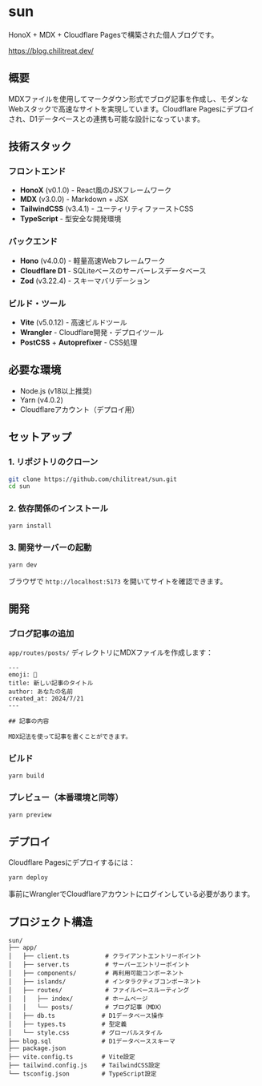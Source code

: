 # sun

HonoX + MDX + Cloudflare Pagesで構築された個人ブログです。

https://blog.chilitreat.dev/

## 概要

MDXファイルを使用してマークダウン形式でブログ記事を作成し、モダンなWebスタックで高速なサイトを実現しています。Cloudflare Pagesにデプロイされ、D1データベースとの連携も可能な設計になっています。

## 技術スタック

### フロントエンド
- **HonoX** (v0.1.0) - React風のJSXフレームワーク
- **MDX** (v3.0.0) - Markdown + JSX
- **TailwindCSS** (v3.4.1) - ユーティリティファーストCSS
- **TypeScript** - 型安全な開発環境

### バックエンド
- **Hono** (v4.0.0) - 軽量高速Webフレームワーク
- **Cloudflare D1** - SQLiteベースのサーバーレスデータベース
- **Zod** (v3.22.4) - スキーマバリデーション

### ビルド・ツール
- **Vite** (v5.0.12) - 高速ビルドツール
- **Wrangler** - Cloudflare開発・デプロイツール
- **PostCSS** + **Autoprefixer** - CSS処理

## 必要な環境

- Node.js (v18以上推奨)
- Yarn (v4.0.2)
- Cloudflareアカウント（デプロイ用）

## セットアップ

### 1. リポジトリのクローン
```bash
git clone https://github.com/chilitreat/sun.git
cd sun
```

### 2. 依存関係のインストール
```bash
yarn install
```

### 3. 開発サーバーの起動
```bash
yarn dev
```

ブラウザで `http://localhost:5173` を開いてサイトを確認できます。

## 開発

### ブログ記事の追加

`app/routes/posts/` ディレクトリにMDXファイルを作成します：

```mdx
---
emoji: 🌟
title: 新しい記事のタイトル
author: あなたの名前
created_at: 2024/7/21
---

## 記事の内容

MDX記法を使って記事を書くことができます。

```

### ビルド
```bash
yarn build
```

### プレビュー（本番環境と同等）
```bash
yarn preview
```

## デプロイ

Cloudflare Pagesにデプロイするには：

```bash
yarn deploy
```

事前にWranglerでCloudflareアカウントにログインしている必要があります。

## プロジェクト構造

```
sun/
├── app/
│   ├── client.ts          # クライアントエントリーポイント
│   ├── server.ts          # サーバーエントリーポイント
│   ├── components/        # 再利用可能コンポーネント
│   ├── islands/           # インタラクティブコンポーネント
│   ├── routes/            # ファイルベースルーティング
│   │   ├── index/         # ホームページ
│   │   └── posts/         # ブログ記事（MDX）
│   ├── db.ts             # D1データベース操作
│   ├── types.ts          # 型定義
│   └── style.css         # グローバルスタイル
├── blog.sql              # D1データベーススキーマ
├── package.json
├── vite.config.ts        # Vite設定
├── tailwind.config.js    # TailwindCSS設定
└── tsconfig.json         # TypeScript設定
```
